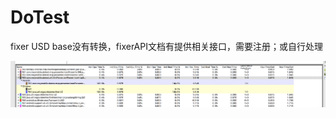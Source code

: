 # DoTest

fixer USD base没有转换，fixerAPI文档有提供相关接口，需要注册；或自行处理

![showcase](https://github.com/Hanniballol/DoTest/blob/master/DOTest/4B6C997E-BC30-4586-9F64-7CD21231BD6C.png)
